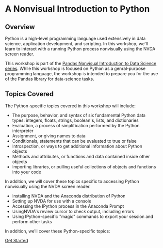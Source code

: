 # A Nonvisual Introduction to Python

## Overview

Python is a high-level programming language used extensively in data science, application development, and scripting. In this workshop, we'll learn to interact with a running Python process nonvisually using the NVDA screen reader.

This workshop is part of the [Pandas Nonvisual Introduction to Data Science series](). While this workshop is focused on Python as a genral-purpose programming language, the workshop is intended to prepare you for the use of the Pandas library for data-science tasks.

## Topics Covered

The Python-specific topics covered in this workshop will include:

- The purpose, behavior, and syntax of six fundamental Python data types: integers, floats, strings, boolean's, lists, and dictionaries
- Evaluation, a process of simplification performed by the Python interpreter
- Assignment, or giving names to data
- Conditionals, statements that can be evaluated to true or false
- Introspection, or ways to get additional information about Python objects
- Methods and attributes, or functions and data contained inside other objects
- Importing libraries, or pulling useful collections of objects and functions into your code

In addition, we will cover these topics specific to accessing Python nonvisually using the NVDA screen reader.


- Installing NVDA and the Anaconda distribution of Python
- Setting up NVDA for use with a console
- Accessing the IPython process in the Anaconda Prompt
- UsingNVDA's review cursor to check output, including errors
- Using IPython-specific "magic" commands to export your session and perform other tasks

In addition, we'll cover these Python-specific topics:

[Get Started](sections/installation.md)  
